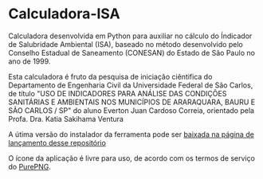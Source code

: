 # Calculadora-ISA
Calculadora desenvolvida em Python para auxiliar no cálculo do Índicador de Salubridade Ambiental (ISA), baseado no método desenvolvido pelo Conselho Estadual de Saneamento (CONESAN) do Estado de São Paulo no ano de 1999.

Esta calculadora é fruto da pesquisa de iniciação ciêntifica do Departamento de Engenharia Civil da Universidade Federal de São Carlos, de título "USO DE INDICADORES PARA ANÁLISE DAS CONDIÇÕES SANITÁRIAS E AMBIENTAIS NOS MUNICÍPIOS DE ARARAQUARA, BAURU E SÃO CARLOS / SP" do aluno Everton Juan Cardoso Correia, orientado pela Profa. Dra. Katia Sakihama Ventura


A útima versão do instalador da ferramenta pode ser [baixada na página de lançamento desse repositório](https://github.com/evertoncorreia/Calculadora-ISA/releases)



O ícone da aplicação é livre para uso, de acordo com os termos de serviço do [PurePNG](https://purepng.com/page/terms-of-service).
